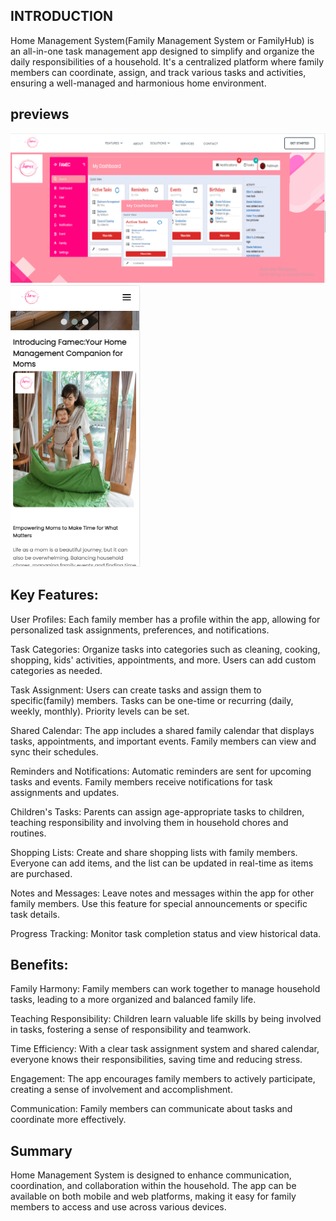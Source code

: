 ## INTRODUCTION



Home Management System(Family Management System or FamilyHub) is an all-in-one task management app designed to simplify and organize the daily responsibilities of a household. It's a centralized platform where family members can coordinate, assign, and track various tasks and activities, ensuring a well-managed and harmonious home environment.

## previews
![preview 1](https://github.com/Ademic2022/FAMEC/blob/main/previews/hmaimg.png)
![preview 2](https://github.com/Ademic2022/FAMEC/blob/main/previews/hmamobile.png)

## Key Features:

User Profiles: Each family member has a profile within the app, allowing for personalized task assignments, preferences, and notifications.

Task Categories: Organize tasks into categories such as cleaning, cooking, shopping, kids' activities, appointments, and more. Users can add custom categories as needed.

Task Assignment: Users can create tasks and assign them to specific(family) members. Tasks can be one-time or recurring (daily, weekly, monthly). Priority levels can be set.

Shared Calendar: The app includes a shared family calendar that displays tasks, appointments, and important events. Family members can view and sync their schedules.

Reminders and Notifications: Automatic reminders are sent for upcoming tasks and events. Family members receive notifications for task assignments and updates.

Children's Tasks: Parents can assign age-appropriate tasks to children, teaching responsibility and involving them in household chores and routines.

Shopping Lists: Create and share shopping lists with family members. Everyone can add items, and the list can be updated in real-time as items are purchased.

Notes and Messages: Leave notes and messages within the app for other family members. Use this feature for special announcements or specific task details.

Progress Tracking: Monitor task completion status and view historical data.



## Benefits:

Family Harmony: Family members can work together to manage household tasks, leading to a more organized and balanced family life.

Teaching Responsibility: Children learn valuable life skills by being involved in tasks, fostering a sense of responsibility and teamwork.

Time Efficiency: With a clear task assignment system and shared calendar, everyone knows their responsibilities, saving time and reducing stress.

Engagement: The app encourages family members to actively participate, creating a sense of involvement and accomplishment.

Communication: Family members can communicate about tasks and coordinate more effectively.



## Summary

Home Management System is designed to enhance communication, coordination, and collaboration within the household. The app can be available on both mobile and web platforms, making it easy for family members to access and use across various devices.
